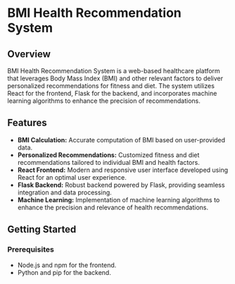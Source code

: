# BMI Health Recommendation System

## Overview

BMI Health Recommendation System is a web-based healthcare platform that leverages Body Mass Index (BMI) and other relevant factors to deliver personalized recommendations for fitness and diet. The system utilizes React for the frontend, Flask for the backend, and incorporates machine learning algorithms to enhance the precision of recommendations.

## Features

- **BMI Calculation:** Accurate computation of BMI based on user-provided data.
- **Personalized Recommendations:** Customized fitness and diet recommendations tailored to individual BMI and health factors.
- **React Frontend:** Modern and responsive user interface developed using React for an optimal user experience.
- **Flask Backend:** Robust backend powered by Flask, providing seamless integration and data processing.
- **Machine Learning:** Implementation of machine learning algorithms to enhance the precision and relevance of health recommendations.

## Getting Started

### Prerequisites

- Node.js and npm for the frontend.
- Python and pip for the backend.
